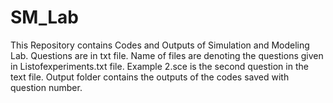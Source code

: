 # SM_Lab
This Repository contains Codes and Outputs of Simulation and Modeling Lab.
Questions are in txt file.
Name of files are denoting the questions given in Listofexperiments.txt file.
Example 2.sce is the second question in the text file.
Output folder contains the outputs of the codes saved with question number.
